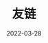---
title: 友链
description: 
date: '2022-03-28'
lastmod: '2022-03-28'
menu:
    main: 
        weight: -90
        params:
            icon: link
links:
  - title: 杰哥
    website: https://zexo.dev/
  - title: 宇来
    website: https://yulaiz.com/
  - title: 苹果
    website: https://monoya.top/
---